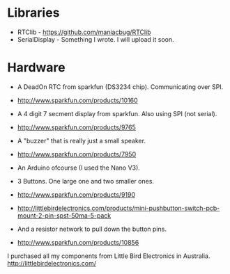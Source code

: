 # Libraries
* RTClib - https://github.com/maniacbug/RTClib
* SerialDisplay - Something I wrote. I will upload it soon.

# Hardware
* A DeadOn RTC from sparkfun (DS3234 chip). Communicating over SPI.
 * http://www.sparkfun.com/products/10160

* A 4 digit 7 secment display from sparkfun. Also using SPI (not serial).
 * http://www.sparkfun.com/products/9765

* A "buzzer" that is really just a small speaker.
 * http://www.sparkfun.com/products/7950

* An Arduino ofcourse (I used the Nano V3).

* 3 Buttons. One large one and two smaller ones.
 * http://www.sparkfun.com/products/9190
 * http://littlebirdelectronics.com/products/mini-pushbutton-switch-pcb-mount-2-pin-spst-50ma-5-pack

* And a resistor network to pull down the button pins.
 * http://www.sparkfun.com/products/10856

I purchased all my components from Little Bird Electronics in Australia.
http://littlebirdelectronics.com/
